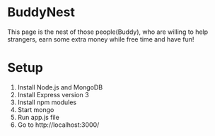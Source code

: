 # BuddyNest
This page is the nest of those people(Buddy), who are willing to help strangers, earn some extra money while free time and have fun!

# Setup
1. Install Node.js and MongoDB
2. Install Express version 3
3. Install npm modules
4. Start mongo
5. Run app.js file
6. Go to http://localhost:3000/
